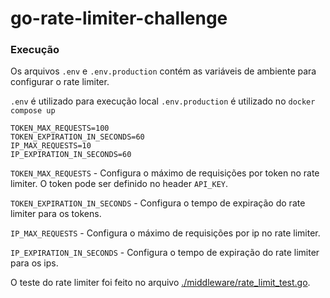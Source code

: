 # go-rate-limiter-challenge

### Execução

Os arquivos `.env` e `.env.production` contém as variáveis de ambiente para configurar o rate limiter.

`.env` é utilizado para execução local
`.env.production` é utilizado no `docker compose up`

```
TOKEN_MAX_REQUESTS=100
TOKEN_EXPIRATION_IN_SECONDS=60
IP_MAX_REQUESTS=10
IP_EXPIRATION_IN_SECONDS=60
```

`TOKEN_MAX_REQUESTS` - Configura o máximo de requisições por token no rate limiter. O token pode ser definido no header `API_KEY`.

`TOKEN_EXPIRATION_IN_SECONDS` - Configura o tempo de expiração do rate limiter para os tokens.

`IP_MAX_REQUESTS` - Configura o máximo de requisições por ip no rate limiter.

`IP_EXPIRATION_IN_SECONDS` - Configura o tempo de expiração do rate limiter para os ips.

O teste do rate limiter foi feito no arquivo [./middleware/rate_limit_test.go](./middleware/rate_limit_test.go).
